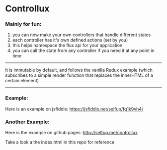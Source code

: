 # Controllux

### Mainly for fun:

1. you can now make your own controllers that handle different states
1. each controller has it's own defined actions (set by you)
1. this helps namespace the flux api for your application
1. you can call the state from any controller if you need it at any point in time 

***

It is immutable by default, and follows the vanilla Redux example (which subscribes to a simple render function that replaces the innerHTML of a certain element)

***

### Example:

Here is an example on jsfiddle: https://jsfiddle.net/selfup/fq1k9vh4/

### Another Example:

Here is the example on github pages: http://selfup.me/controllux

Take a look a the index.html in this repo for reference
